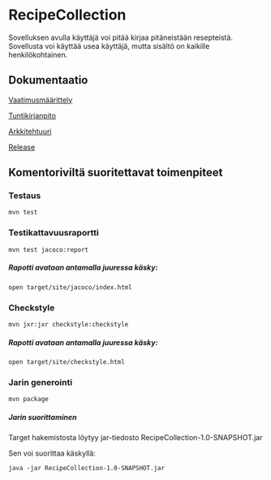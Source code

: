 # RecipeCollection

Sovelluksen avulla käyttäjä voi pitää kirjaa pitäneistään resepteistä. 
Sovellusta voi käyttää usea käyttäjä, mutta sisältö on kaikille henkilökohtainen.


## Dokumentaatio

[Vaatimusmäärittely](https://github.com/jennaran/ot-harjoitustyo/blob/master/dokumentaatio/alustava_maarittelydokumentti.md)

[Tuntikirjanpito](https://github.com/jennaran/ot-harjoitustyo/blob/master/dokumentaatio/tuntikirjanpito.md)

[Arkkitehtuuri](https://github.com/jennaran/ot-harjoitustyo/blob/master/dokumentaatio/arkkitehtuuri.md)

[Release](https://github.com/jennaran/ot-harjoitustyo/releases)

## Komentoriviltä suoritettavat toimenpiteet

### Testaus

```
mvn test
```

### Testikattavuusraportti

```     
mvn test jacoco:report
```

##### Rapotti avataan antamalla juuressa käsky:

```
open target/site/jacoco/index.html
```

### Checkstyle

```
mvn jxr:jxr checkstyle:checkstyle
```

##### Rapotti avataan antamalla juuressa käsky:

```
open target/site/checkstyle.html
```

### Jarin generointi

```
mvn package 

```

##### Jarin suorittaminen

Target hakemistosta löytyy jar-tiedosto RecipeCollection-1.0-SNAPSHOT.jar

Sen voi suorittaa käskyllä:

```
java -jar RecipeCollection-1.0-SNAPSHOT.jar
```
